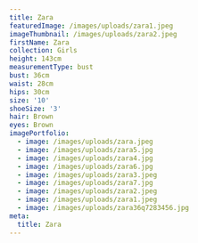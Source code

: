 ```yaml
---
title: Zara
featuredImage: /images/uploads/zara1.jpeg
imageThumbnail: /images/uploads/zara2.jpeg
firstName: Zara
collection: Girls
height: 143cm
measurementType: bust
bust: 36cm
waist: 28cm
hips: 30cm
size: '10'
shoeSize: '3'
hair: Brown
eyes: Brown
imagePortfolio:
  - image: /images/uploads/zara.jpeg
  - image: /images/uploads/zara5.jpg
  - image: /images/uploads/zara4.jpg
  - image: /images/uploads/zara6.jpg
  - image: /images/uploads/zara3.jpeg
  - image: /images/uploads/zara7.jpg
  - image: /images/uploads/zara2.jpeg
  - image: /images/uploads/zara1.jpeg
  - image: /images/uploads/zara36q7283456.jpg
meta:
  title: Zara
---
```


